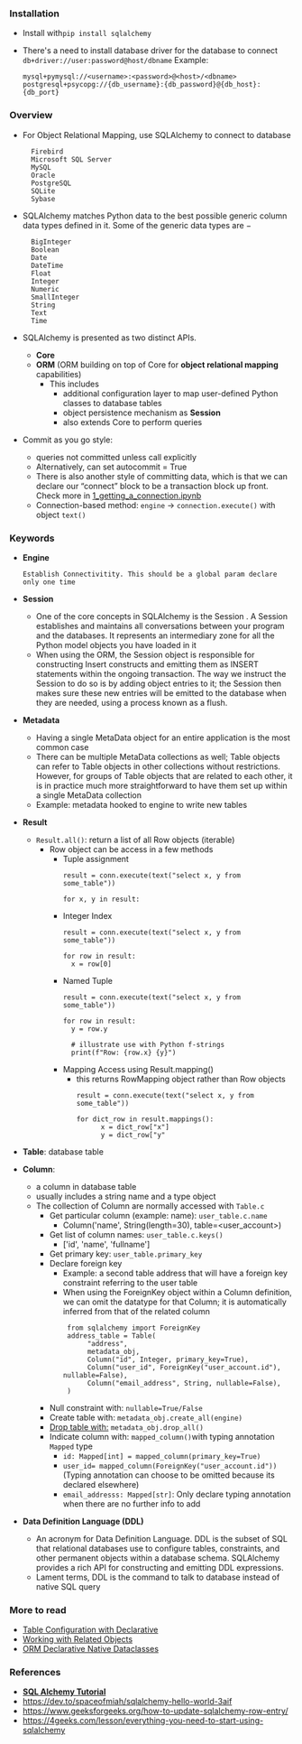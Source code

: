 ### Installation
- Install with```pip install sqlalchemy``` 

- There's a need to install database driver for the database to connect 
  `db+driver://user:password@host/dbname`
  Example:
  ```
  mysql+pymysql://<username>:<password>@<host>/<dbname>
  postgresql+psycopg://{db_username}:{db_password}@{db_host}:{db_port}
  ```
  
### Overview

- For Object Relational Mapping, use SQLAlchemy to connect to database
  ```
    Firebird
    Microsoft SQL Server
    MySQL
    Oracle
    PostgreSQL
    SQLite
    Sybase
  ```
- SQLAlchemy matches Python data to the best possible generic column data types defined in it. Some of the generic data types are −
  ```
    BigInteger
    Boolean
    Date
    DateTime
    Float
    Integer
    Numeric
    SmallInteger
    String
    Text
    Time
   ```

- SQLAlchemy is presented as two distinct APIs.
  - **Core**
  - **ORM** (ORM building on top of Core for **object relational mapping** capabilities)
    - This includes
        - additional configuration layer to map user-defined Python classes to database tables
        - object persistence mechanism as **Session**
        - also extends Core to perform queries
- Commit as you go style:
   - queries not committed unless call explicitly
   - Alternatively, can set autocommit = True
   - There is also another style of committing data, which is that we can declare our “connect” block to be a transaction block up front. Check more in [1_getting_a_connection.ipynb](1_getting_a_connection.ipynb)
   - Connection-based method: `engine` -> `connection.execute()` with object `text()`
        
### Keywords

- **Engine**
  ```
  Establish Connectivitity. This should be a global param declare only one time
  ```
- **Session**
    - One of the core concepts in SQLAlchemy is the Session . A Session establishes and maintains all conversations between your program and the databases. It represents an intermediary zone for all the Python model objects you have loaded in it
    - When using the ORM, the Session object is responsible for constructing Insert constructs and emitting them as INSERT statements within the ongoing transaction. The way we instruct the Session to do so is by adding object entries to it; the Session then makes sure these new entries will be emitted to the database when they are needed, using a process known as a flush. 
  
- **Metadata**
     - Having a single MetaData object for an entire application is the most common case
     - There can be multiple MetaData collections as well; Table objects can refer to Table objects in other collections without restrictions. However, for groups of Table objects that are related to each other, it is in practice much more straightforward to have them set up within a single MetaData collection
     - Example: metadata hooked to engine to write new tables
     
- **Result**
  - `Result.all()`: return a list of all Row objects (iterable)
    - Row object can be access in a few methods
        - Tuple assignment
          ```
          result = conn.execute(text("select x, y from some_table"))

          for x, y in result:
          ```
        - Integer Index
          ```
          result = conn.execute(text("select x, y from some_table"))

          for row in result:
            x = row[0]
          ```
        - Named Tuple
          ```
          result = conn.execute(text("select x, y from some_table"))

          for row in result:
            y = row.y

            # illustrate use with Python f-strings
            print(f"Row: {row.x} {y}")
          ```
        - Mapping Access using Result.mapping()
            - this returns RowMapping object rather than Row objects
              ```
              result = conn.execute(text("select x, y from some_table"))

              for dict_row in result.mappings():
                    x = dict_row["x"]
                    y = dict_row["y"
              ```
- **Table**: database table
- **Column**: 
    - a column in database table
    - usually includes a string name and a type object
    - The collection of Column are normally accessed with `Table.c`
        - Get particular column (example: name): `user_table.c.name`
            - Column('name', String(length=30), table=<user_account>)
        - Get list of column names: `user_table.c.keys()`
            - ['id', 'name', 'fullname']
        - Get primary key: `user_table.primary_key`
        - Declare foreign key
            - Example: a second table address that will have a foreign key constraint referring to the user table
            - When using the ForeignKey object within a Column definition, we can omit the datatype for that Column; it is automatically inferred from that of the related column
              ```
               from sqlalchemy import ForeignKey
               address_table = Table(
                    "address",
                    metadata_obj,
                    Column("id", Integer, primary_key=True),
                    Column("user_id", ForeignKey("user_account.id"), nullable=False),
                    Column("email_address", String, nullable=False),
               )
              ```
         - Null constraint with: `nullable=True/False`
         - Create table with: `metadata_obj.create_all(engine)`
         - [Drop table with:](https://docs.sqlalchemy.org/en/20/core/metadata.html#sqlalchemy.schema.MetaData.drop_all) `metadata_obj.drop_all()`
         - Indicate column with: `mapped_column()`with typing annotation `Mapped` type
             - `id: Mapped[int] = mapped_column(primary_key=True)`
             - `user_id= mapped_column(ForeignKey("user_account.id"))` (Typing annotation can choose to be omitted because its declared elsewhere)
             - `email_addresss: Mapped[str]`: Only declare typing annotation when there are no further info to add
- **Data Definition Language (DDL)**
    - An acronym for Data Definition Language. DDL is the subset of SQL that relational databases use to configure tables, constraints, and other permanent objects within a database schema. SQLAlchemy provides a rich API for constructing and emitting DDL expressions.
    - Lament terms, DDL is the command to talk to database instead of native SQL query

### More to read
- [Table Configuration with Declarative](https://docs.sqlalchemy.org/en/20/orm/declarative_tables.html#orm-declarative-mapped-column)
- [Working with Related Objects](https://docs.sqlalchemy.org/en/20/tutorial/orm_related_objects.html#tutorial-orm-related-objects)
- [ORM Declarative Native Dataclasses](https://docs.sqlalchemy.org/en/20/orm/dataclasses.html#orm-declarative-native-dataclasses)



### References
- **[SQL Alchemy Tutorial](https://docs.sqlalchemy.org/en/20/)**
- https://dev.to/spaceofmiah/sqlalchemy-hello-world-3aif
- https://www.geeksforgeeks.org/how-to-update-sqlalchemy-row-entry/
- https://4geeks.com/lesson/everything-you-need-to-start-using-sqlalchemy
